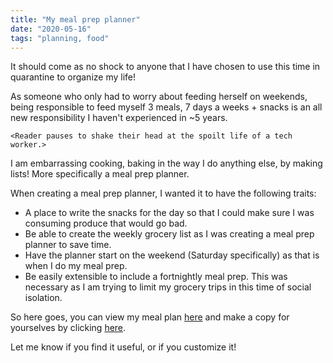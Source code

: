 ```yaml
---
title: "My meal prep planner"
date: "2020-05-16"
tags: "planning, food"
---
```


It should come as no shock to anyone that I have chosen to use this time in quarantine to organize my life!

As someone who only had to worry about feeding herself on weekends, being responsible to feed myself 3 meals, 7 days a weeks + snacks is an all new responsibility I haven't experienced in ~5 years. 

`<Reader pauses to shake their head at the spoilt life of a tech worker.>`

I am embarrassing cooking, baking in the way I do anything else, by making lists! More specifically a meal prep planner. 

When creating a meal prep planner, I wanted it to have the following traits:
- A place to write the snacks for the day so that I could make sure I was consuming produce that would go bad.
- Be able to create the weekly grocery list as I was creating a meal prep planner to save time. 
- Have the planner start on the weekend (Saturday specifically) as that is when I do my meal prep.
- Be easily extensible to include a fortnightly meal prep. This was necessary as I am trying to limit my grocery trips in this time of social isolation.

So here goes, you can view my meal plan [here](https://drive.google.com/file/d/1Z0HIzC8i90GckV1KPP3rEysUzHgM1veF/view?usp=sharing) and make a copy for yourselves by clicking [here](https://docs.google.com/document/d/19KpfGdN0aDWleNdtp7aUbs5hTrD1YDk4oO2FiFJF5AE/copy).

Let me know if you find it useful, or if you customize it! 